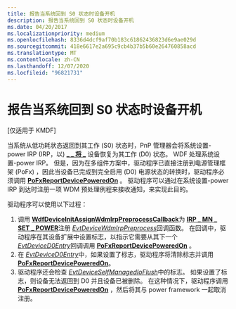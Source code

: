 ```yaml
---
title: 报告当系统回到 S0 状态时设备开机
description: 报告当系统回到 S0 状态时设备开机
ms.date: 04/20/2017
ms.localizationpriority: medium
ms.openlocfilehash: 8336d4dcf9af70b183c61862436823d6e9ae029d
ms.sourcegitcommit: 418e6617e2a695c9cb4b37b5b60e264760858acd
ms.translationtype: MT
ms.contentlocale: zh-CN
ms.lasthandoff: 12/07/2020
ms.locfileid: "96821731"
---
```

# <a name="reporting-device-powered-on-when-system-returns-to-s0"></a>报告当系统回到 S0 状态时设备开机


\[仅适用于 KMDF\]

当系统从低功耗状态返回到其工作 (S0) 状态时，PnP 管理器会将系统设置-power IRP (IRP，以) [**\_ \_ 将 \_**](../kernel/irp-mn-set-power.md) 设备恢复为其工作 (D0) 状态。 WDF 处理系统设置-power IRP。 但是，因为在多组件方案中，驱动程序已直接注册到电源管理框架 (PoFx) ，因此当设备已完成到完全启用 (D0) 电源状态的转换时，驱动程序必须调用 [**PoFxReportDevicePoweredOn**](/windows-hardware/drivers/ddi/wdm/nf-wdm-pofxreportdevicepoweredon) 。 驱动程序可以通过在系统设置-power IRP 到达时注册一项 WDM 预处理例程来接收通知，来实现此目的。

驱动程序可以使用以下过程：

1.  调用 [**WdfDeviceInitAssignWdmIrpPreprocessCallback**](/windows-hardware/drivers/ddi/wdfdevice/nf-wdfdevice-wdfdeviceinitassignwdmirppreprocesscallback)为 [**IRP \_ MN \_ SET \_ POWER**](../kernel/irp-mn-set-power.md)注册 [*EvtDeviceWdmIrpPreprocess*](/windows-hardware/drivers/ddi/wdfdevice/nc-wdfdevice-evt_wdfdevice_wdm_irp_preprocess)回调函数。 在回调中，驱动程序在其设备扩展中设置标志，以指示它需要从其下一个 [*EvtDeviceD0Entry*](/windows-hardware/drivers/ddi/wdfdevice/nc-wdfdevice-evt_wdf_device_d0_entry)回调调用 [**PoFxReportDevicePoweredOn**](/windows-hardware/drivers/ddi/wdm/nf-wdm-pofxreportdevicepoweredon) 。
2.  在 [*EvtDeviceD0Entry*](/windows-hardware/drivers/ddi/wdfdevice/nc-wdfdevice-evt_wdf_device_d0_entry)中，如果设置了标志，驱动程序将清除标志并调用 [**PoFxReportDevicePoweredOn**](/windows-hardware/drivers/ddi/wdm/nf-wdm-pofxreportdevicepoweredon)。
3.  驱动程序还会检查 [*EvtDeviceSelfManagedIoFlush*](/windows-hardware/drivers/ddi/wdfdevice/nc-wdfdevice-evt_wdf_device_self_managed_io_flush)中的标志。 如果设置了标志，则设备无法返回到 D0 并且设备已被删除。 在这种情况下，驱动程序调用 [**PoFxReportDevicePoweredOn**](/windows-hardware/drivers/ddi/wdm/nf-wdm-pofxreportdevicepoweredon) ，然后将其与 power framework 一起取消注册。

 

